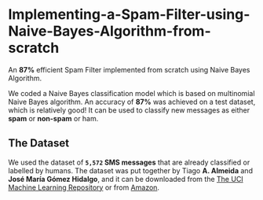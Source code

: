 # Implementing-a-Spam-Filter-using-Naive-Bayes-Algorithm-from-scratch
An **87%** efficient Spam Filter implemented from scratch using Naive Bayes Algorithm.

We coded a Naive Bayes classification model which is based on multinomial Naive Bayes algorithm. 
An accuracy of **87%** was achieved on a test dataset, which is relatively good! It can be used to classify new messages as either **spam** or **non-spam** or ham.

## The Dataset
We used the dataset of **`5,572` SMS messages** that are already classified or labelled by humans. The dataset was put together by Tiago **A. Almeida** and **José María Gómez Hidalgo**, and it can be downloaded from the [The UCI Machine Learning Repository](https://archive.ics.uci.edu/ml/datasets/sms+spam+collection) or from [Amazon](https://dq-content.s3.amazonaws.com/433/SMSSpamCollection).
